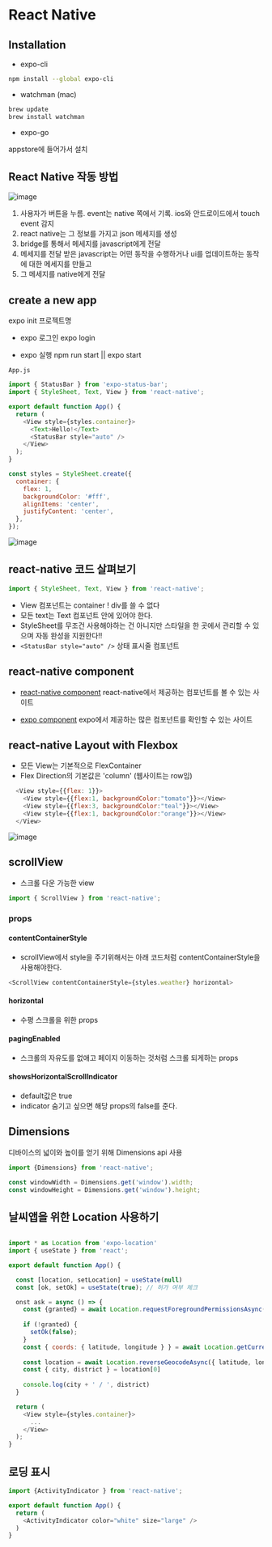# React Native

## Installation

- expo-cli

```bash
npm install --global expo-cli
```

- watchman (mac)

```bash
brew update
brew install watchman
```

- expo-go 

appstore에 들어가서 설치

## React Native 작동 방법

![image](https://github.com/hyunwoomemo/react_native_start/assets/105469077/22954f8d-968b-46a9-8b35-97d19022f15c)

1. 사용자가 버튼을 누름. event는 native 쪽에서 기록. ios와 안드로이드에서 touch event 감지
2. react native는 그 정보를 가지고 json 메세지를 생성
3. bridge를 통해서 메세지를 javascript에게 전달
4. 메세지를 전달 받은 javascript는 어떤 동작을 수행하거나 ui를 업데이트하는 동작에 대한 메세지를 만들고
5. 그 메세지를 native에게 전달

## create a new app

expo init 프로젝트명

- expo 로그인
expo login

- expo 실행
npm run start || expo start

`App.js`

```javascript
import { StatusBar } from 'expo-status-bar';
import { StyleSheet, Text, View } from 'react-native';

export default function App() {
  return (
    <View style={styles.container}>
      <Text>Hello!</Text>
      <StatusBar style="auto" />
    </View>
  );
}

const styles = StyleSheet.create({
  container: {
    flex: 1,
    backgroundColor: '#fff',
    alignItems: 'center',
    justifyContent: 'center',
  },
});
```

![image](https://github.com/hyunwoomemo/react_native/assets/105469077/be54e72f-7f19-4b64-803c-1961bf75a609)

## react-native 코드 살펴보기

```javascript
import { StyleSheet, Text, View } from 'react-native';
```

- View 컴포넌트는 container ! div를 쓸 수 없다
- 모든 text는 Text 컴포넌트 안에 있어야 한다.
- StyleSheet를 무조건 사용해야하는 건 아니지만 스타일을 한 곳에서 관리할 수 있으며 자동 완성을 지원한다!!
- `<StatusBar style="auto" />` 상태 표시줄 컴포넌트

## react-native component

- [react-native component](https://reactnative.dev/docs/components-and-apis)
react-native에서 제공하는 컴포넌트를 볼 수 있는 사이트

- [expo component](https://docs.expo.dev/versions/latest/)
expo에서 제공하는 많은 컴포넌트를 확인할 수 있는 사이트

## react-native Layout with Flexbox

- 모든 View는 기본적으로 FlexContainer
- Flex Direction의 기본값은 'column' (웹사이트는 row임)

```javascript
  <View style={{flex: 1}}>
    <View style={{flex:1, backgroundColor:"tomato"}}></View>
    <View style={{flex:3, backgroundColor:"teal"}}></View>
    <View style={{flex:1, backgroundColor:"orange"}}></View>
  </View>
```

![image](https://github.com/hyunwoomemo/react_native/assets/105469077/fa4053cd-7f7a-4346-aa5c-3d13a6c503c9)

## scrollView

- 스크롤 다운 가능한 view

```javascript
import { ScrollView } from 'react-native';
```

### props

#### contentContainerStyle
- scrollView에서 style을 주기위해서는 아래 코드처럼 contentContainerStyle을 사용해야한다.

```javascript
<ScrollView contentContainerStyle={styles.weather} horizontal>
```

#### horizontal
- 수평 스크롤을 위한 props

#### pagingEnabled
- 스크롤의 자유도를 없애고 페이지 이동하는 것처럼 스크롤 되게하는 props

#### showsHorizontalScrollIndicator
- default값은 true
- indicator 숨기고 싶으면 해당 props의 false를 준다.

## Dimensions

디바이스의 넓이와 높이를 얻기 위해 Dimensions api 사용


```javascript
import {Dimensions} from 'react-native';

const windowWidth = Dimensions.get('window').width;
const windowHeight = Dimensions.get('window').height;
```

## 날씨앱을 위한 Location 사용하기

```javascript

import * as Location from 'expo-location'
import { useState } from 'react';

export default function App() {

  const [location, setLocation] = useState(null)
  const [ok, setOk] = useState(true); // 허가 여부 체크

  onst ask = async () => {
    const {granted} = await Location.requestForegroundPermissionsAsync()
    
    if (!granted) {
      setOk(false);
    }
    const { coords: { latitude, longitude } } = await Location.getCurrentPositionAsync({ accuracy: 5 }); // accuracy : 정확도
    
    const location = await Location.reverseGeocodeAsync({ latitude, longitude}, {useGoogleMaps: false})
    const { city, district } = location[0]
    
    console.log(city + ' / ', district)
  }

  return (
    <View style={styles.container}>
      ...
    </View>
  );
}

```
## 로딩 표시

```javascript
import {ActivityIndicator } from 'react-native';

export default function App() {
  return (
    <ActivityIndicator color="white" size="large" />
  )
}
```